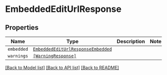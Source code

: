 # EmbeddedEditUrlResponse



## Properties

| Name | Type | Description | Notes |
| ---- | ---- | ----------- | ----- |
| `embedded` | [```EmbeddedEditUrlResponseEmbedded```](EmbeddedEditUrlResponseEmbedded.md) |    |  |
| `warnings` | [```[WarningResponse]```](WarningResponse.md) |    |  |


[[Back to Model list]](../README.md#documentation-for-models) [[Back to API list]](../README.md#documentation-for-api-endpoints) [[Back to README]](../README.md)


